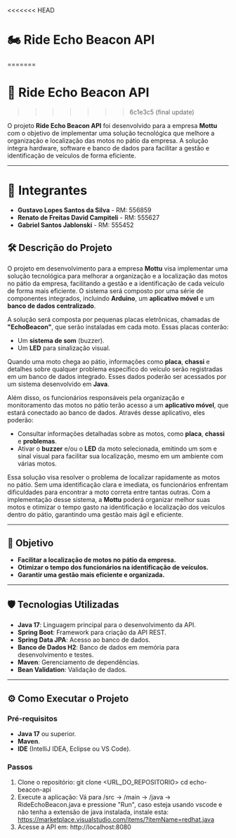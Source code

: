 <<<<<<< HEAD
# 🏍️ Ride Echo Beacon API
=======
# 🚀 Ride Echo Beacon API
>>>>>>> 6c1e3c5 (final update)

O projeto **Ride Echo Beacon API** foi desenvolvido para a empresa **Mottu** com o objetivo de implementar uma solução tecnológica que melhore a organização e localização das motos no pátio da empresa. A solução integra hardware, software e banco de dados para facilitar a gestão e identificação de veículos de forma eficiente.

---

# 👔 Integrantes
* **Gustavo Lopes Santos da Silva** - RM: 556859
* **Renato de Freitas David Campiteli** - RM: 555627
* **Gabriel Santos Jablonski** - RM: 555452

## 🛠️ Descrição do Projeto

O projeto em desenvolvimento para a empresa **Mottu** visa implementar uma solução tecnológica para melhorar a organização e a localização das motos no pátio da empresa, facilitando a gestão e a identificação de cada veículo de forma mais eficiente. O sistema será composto por uma série de componentes integrados, incluindo **Arduino**, um **aplicativo móvel** e um **banco de dados centralizado**.

A solução será composta por pequenas placas eletrônicas, chamadas de **"EchoBeacon"**, que serão instaladas em cada moto. Essas placas conterão:
- Um **sistema de som** (buzzer).
- Um **LED** para sinalização visual.

Quando uma moto chega ao pátio, informações como **placa**, **chassi** e detalhes sobre qualquer problema específico do veículo serão registradas em um banco de dados integrado. Esses dados poderão ser acessados por um sistema desenvolvido em **Java**.

Além disso, os funcionários responsáveis pela organização e monitoramento das motos no pátio terão acesso a um **aplicativo móvel**, que estará conectado ao banco de dados. Através desse aplicativo, eles poderão:
- Consultar informações detalhadas sobre as motos, como **placa**, **chassi** e **problemas**.
- Ativar o **buzzer** e/ou o **LED** da moto selecionada, emitindo um som e sinal visual para facilitar sua localização, mesmo em um ambiente com várias motos.

Essa solução visa resolver o problema de localizar rapidamente as motos no pátio. Sem uma identificação clara e imediata, os funcionários enfrentam dificuldades para encontrar a moto correta entre tantas outras. Com a implementação desse sistema, a **Mottu** poderá organizar melhor suas motos e otimizar o tempo gasto na identificação e localização dos veículos dentro do pátio, garantindo uma gestão mais ágil e eficiente.

---

## 🎯 Objetivo

- **Facilitar a localização de motos no pátio da empresa.**
- **Otimizar o tempo dos funcionários na identificação de veículos.**
- **Garantir uma gestão mais eficiente e organizada.**

---

## 🛡️ Tecnologias Utilizadas

- **Java 17**: Linguagem principal para o desenvolvimento da API.
- **Spring Boot**: Framework para criação da API REST.
- **Spring Data JPA**: Acesso ao banco de dados.
- **Banco de Dados H2**: Banco de dados em memória para desenvolvimento e testes.
- **Maven**: Gerenciamento de dependências.
- **Bean Validation**: Validação de dados.

---

## ⚙️ Como Executar o Projeto

### **Pré-requisitos**
- **Java 17** ou superior.
- **Maven**.
- **IDE** (IntelliJ IDEA, Eclipse ou VS Code).

### **Passos**
1. Clone o repositório:
   git clone <URL_DO_REPOSITORIO>
   cd echo-beacon-api
2. Execute a aplicação:
    Vá para /src -> /main  -> /java -> RideEchoBeacon.java e pressione "Run", caso esteja usando vscode e não tenha a extensão de java instalada, 
    instale esta: https://marketplace.visualstudio.com/items/?itemName=redhat.java
3. Acesse a API em:
    http://localhost:8080


